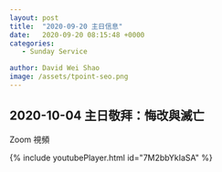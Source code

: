 ```yaml
---
layout: post
title:  "2020-09-20 主日信息"
date:   2020-09-20 08:15:48 +0000
categories:
   - Sunday Service

author: David Wei Shao
image: /assets/tpoint-seo.png
---
```



## 2020-10-04 主日敬拜：悔改與滅亡
Zoom 視頻

{% include youtubePlayer.html id="7M2bbYkIaSA" %}


